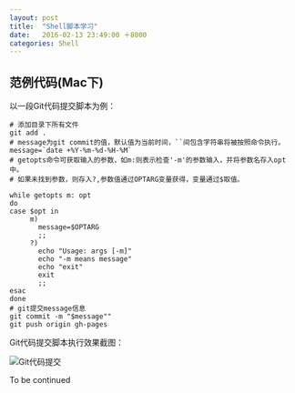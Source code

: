 ```yaml
---
layout: post
title:  "Shell脚本学习"
date:   2016-02-13 23:49:00 ＋8000
categories: Shell
---
```



## 范例代码(Mac下)

以一段Git代码提交脚本为例：
  
	# 添加目录下所有文件
	git add . 
	# message为git commit的值，默认值为当前时间，``间包含字符串将被按照命令执行。
	message=`date +%Y-%m-%d-%H-%M`
	# getopts命令可获取输入的参数，如m:则表示检查'-m'的参数输入，并将参数名存入opt中。
	# 如果未找到参数，则存入?,参数值通过OPTARG变量获得，变量通过$取值。
	
	while getopts m: opt
	do
	case $opt in
	     m)
           message=$OPTARG
           ;;
         ?)
           echo "Usage: args [-m]"
           echo "-m means message"
           echo "exit"
           exit
           ;;
    esac
    done
    # git提交message信息
	git commit -m "$message""
	git push origin gh-pages

Git代码提交脚本执行效果截图：

![Git代码提交]({{site.baseurl}}/pics/git_shell.png)

To be continued

